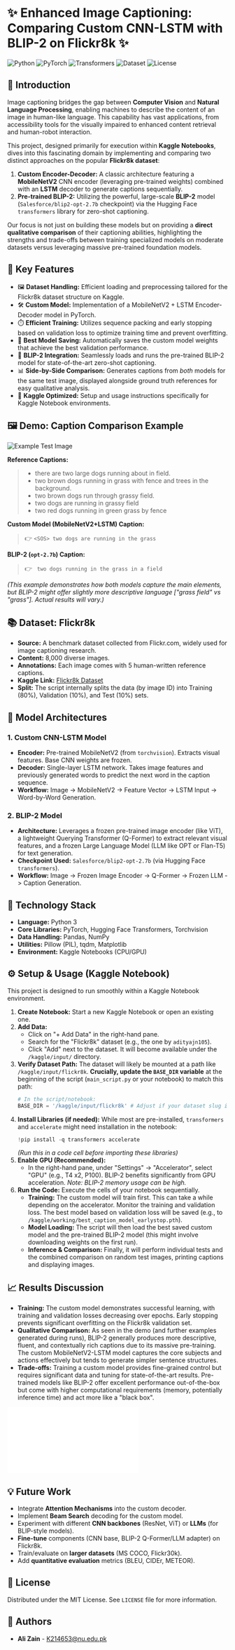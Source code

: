 # ✨ Enhanced Image Captioning: Comparing Custom CNN-LSTM with BLIP-2 on Flickr8k ✨

![Python](https://img.shields.io/badge/Python-3.7%2B-blue.svg) ![PyTorch](https://img.shields.io/badge/PyTorch-1.10%2B-orange.svg) ![Transformers](https://img.shields.io/badge/%F0%9F%A4%97%20Transformers-4.20%2B-yellow.svg) ![Dataset](https://img.shields.io/badge/Dataset-Flickr8k-lightgrey.svg) ![License](https://img.shields.io/badge/License-MIT-green.svg) <!-- Choose your license -->

## 🚀 Introduction

Image captioning bridges the gap between **Computer Vision** and **Natural Language Processing**, enabling machines to describe the content of an image in human-like language. This capability has vast applications, from accessibility tools for the visually impaired to enhanced content retrieval and human-robot interaction.

This project, designed primarily for execution within **Kaggle Notebooks**, dives into this fascinating domain by implementing and comparing two distinct approaches on the popular **Flickr8k dataset**:

1.  **Custom Encoder-Decoder:** A classic architecture featuring a **MobileNetV2** CNN encoder (leveraging pre-trained weights) combined with an **LSTM** decoder to generate captions sequentially.
2.  **Pre-trained BLIP-2:** Utilizing the powerful, large-scale **BLIP-2** model (`Salesforce/blip2-opt-2.7b` checkpoint) via the Hugging Face `transformers` library for zero-shot captioning.

Our focus is not just on building these models but on providing a **direct qualitative comparison** of their captioning abilities, highlighting the strengths and trade-offs between training specialized models on moderate datasets versus leveraging massive pre-trained foundation models.

## 🌟 Key Features

*   🖼️ **Dataset Handling:** Efficient loading and preprocessing tailored for the Flickr8k dataset structure on Kaggle.
*   🛠️ **Custom Model:** Implementation of a MobileNetV2 + LSTM Encoder-Decoder model in PyTorch.
*   ⏱️ **Efficient Training:** Utilizes sequence packing and early stopping based on validation loss to optimize training time and prevent overfitting.
*   💾 **Best Model Saving:** Automatically saves the custom model weights that achieve the best validation performance.
*   🤖 **BLIP-2 Integration:** Seamlessly loads and runs the pre-trained BLIP-2 model for state-of-the-art zero-shot captioning.
*   📊 **Side-by-Side Comparison:** Generates captions from *both* models for the same test image, displayed alongside ground truth references for easy qualitative analysis.
*   📓 **Kaggle Optimized:** Setup and usage instructions specifically for Kaggle Notebook environments.

## 🖼️ Demo: Caption Comparison Example

![Example Test Image](./Image/image-1.png)

**Reference Captions:**
> *   there are two large dogs running about in field.
> *   two brown dogs running in grass with fence and trees in the background.
> *   two brown dogs run through grassy field.
> *   two dogs are running in grassy field
> *   two red dogs running in green grass by fence

**Custom Model (MobileNetV2+LSTM) Caption:**
> 👉 `<SOS> two dogs are running in the grass`

**BLIP-2 (`opt-2.7b`) Caption:**
> 👉 ` two dogs running in the grass in a field`

*(This example demonstrates how both models capture the main elements, but BLIP-2 might offer slightly more descriptive language ["grass field" vs "grass"]. Actual results will vary.)*

## 📚 Dataset: Flickr8k

*   **Source:** A benchmark dataset collected from Flickr.com, widely used for image captioning research.
*   **Content:** 8,000 diverse images.
*   **Annotations:** Each image comes with 5 human-written reference captions.
*   **Kaggle Link:** [Flickr8k Dataset](https://www.kaggle.com/datasets/adityajn105/flickr8k)
*   **Split:** The script internally splits the data (by image ID) into Training (80%), Validation (10%), and Test (10%) sets.

## 🧠 Model Architectures

### 1. Custom CNN-LSTM Model

*   **Encoder:** Pre-trained MobileNetV2 (from `torchvision`). Extracts visual features. Base CNN weights are frozen.
*   **Decoder:** Single-layer LSTM network. Takes image features and previously generated words to predict the next word in the caption sequence.
*   **Workflow:** Image -> MobileNetV2 -> Feature Vector -> LSTM Input -> Word-by-Word Generation.

### 2. BLIP-2 Model

*   **Architecture:** Leverages a frozen pre-trained image encoder (like ViT), a lightweight Querying Transformer (Q-Former) to extract relevant visual features, and a frozen Large Language Model (LLM like OPT or Flan-T5) for text generation.
*   **Checkpoint Used:** `Salesforce/blip2-opt-2.7b` (via Hugging Face `transformers`).
*   **Workflow:** Image -> Frozen Image Encoder -> Q-Former -> Frozen LLM -> Caption Generation.

## 🔧 Technology Stack

*   **Language:** Python 3
*   **Core Libraries:** PyTorch, Hugging Face Transformers, Torchvision
*   **Data Handling:** Pandas, NumPy
*   **Utilities:** Pillow (PIL), tqdm, Matplotlib
*   **Environment:** Kaggle Notebooks (CPU/GPU)

## ⚙️ Setup & Usage (Kaggle Notebook)

This project is designed to run smoothly within a Kaggle Notebook environment.

1.  **Create Notebook:** Start a new Kaggle Notebook or open an existing one.
2.  **Add Data:**
    *   Click on "+ Add Data" in the right-hand pane.
    *   Search for the "Flickr8k" dataset (e.g., the one by `adityajn105`).
    *   Click "Add" next to the dataset. It will become available under the `/kaggle/input/` directory.
3.  **Verify Dataset Path:** The dataset will likely be mounted at a path like `/kaggle/input/flickr8k`. **Crucially, update the `BASE_DIR` variable** at the beginning of the script (`main_script.py` or your notebook) to match this path:
    ```python
    # In the script/notebook:
    BASE_DIR = '/kaggle/input/flickr8k' # Adjust if your dataset slug is different
    ```
4.  **Install Libraries (if needed):** While most are pre-installed, `transformers` and `accelerate` might need installation in the notebook:
    ```python
    !pip install -q transformers accelerate
    ```
    *(Run this in a code cell before importing these libraries)*
5.  **Enable GPU (Recommended):**
    *   In the right-hand pane, under "Settings" -> "Accelerator", select "GPU" (e.g., T4 x2, P100). BLIP-2 benefits significantly from GPU acceleration. *Note: BLIP-2 memory usage can be high.*
6.  **Run the Code:** Execute the cells of your notebook sequentially.
    *   **Training:** The custom model will train first. This can take a while depending on the accelerator. Monitor the training and validation loss. The best model based on validation loss will be saved (e.g., to `/kaggle/working/best_caption_model_earlystop.pth`).
    *   **Model Loading:** The script will then load the best saved custom model and the pre-trained BLIP-2 model (this might involve downloading weights on the first run).
    *   **Inference & Comparison:** Finally, it will perform individual tests and the combined comparison on random test images, printing captions and displaying images.

## 📈 Results Discussion

*   **Training:** The custom model demonstrates successful learning, with training and validation losses decreasing over epochs. Early stopping prevents significant overfitting on the Flickr8k validation set.
*   **Qualitative Comparison:** As seen in the demo (and further examples generated during runs), BLIP-2 generally produces more descriptive, fluent, and contextually rich captions due to its massive pre-training. The custom MobileNetV2-LSTM model captures the core subjects and actions effectively but tends to generate simpler sentence structures.
*   **Trade-offs:** Training a custom model provides fine-grained control but requires significant data and tuning for state-of-the-art results. Pre-trained models like BLIP-2 offer excellent performance out-of-the-box but come with higher computational requirements (memory, potentially inference time) and act more like a "black box".

*![Report](./Report/Image_Caption_Generator-v2.pdf)*

## 💡 Future Work

*   Integrate **Attention Mechanisms** into the custom decoder.
*   Implement **Beam Search** decoding for the custom model.
*   Experiment with different **CNN backbones** (ResNet, ViT) or **LLMs** (for BLIP-style models).
*   **Fine-tune** components (CNN base, BLIP-2 Q-Former/LLM adapter) on Flickr8k.
*   Train/evaluate on **larger datasets** (MS COCO, Flickr30k).
*   Add **quantitative evaluation** metrics (BLEU, CIDEr, METEOR).

## 📜 License

Distributed under the MIT License. See `LICENSE` file for more information.

## 👥 Authors

*   **Ali Zain** - K214653@nu.edu.pk


